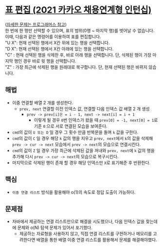 # [표 편집 (2021 카카오 채용연계형 인턴십)](https://github.com/malvr00/Java-algorithm/blob/master/programmers/level3/step15/src/Main.java)

([자세한 문제는 프로그래머스 참고](https://school.programmers.co.kr/learn/courses/30/lessons/81303)) <br/>
한 번에 한 행만 선택할 수 있으며, 표의 범위(0행 ~ 마지막 행)를 벗어날 수 없습니다. 이때, 다음과 같은 명령어를 이용하여 표를 편집합니다.<br/>
"U X": 현재 선택된 행에서 X칸 위에 있는 행을 선택합니다.<br/>
"D X": 현재 선택된 행에서 X칸 아래에 있는 행을 선택합니다.<br/>
"C" : 현재 선택된 행을 삭제한 후, 바로 아래 행을 선택합니다. 단, 삭제된 행이 가장 마지막 행인 경우 바로 윗 행을 선택합니다.<br/>
"Z" : 가장 최근에 삭제된 행을 원래대로 복구합니다. 단, 현재 선택된 행은 바뀌지 않습니다.


## 해법
* 이중 연결할 배열 2 개를 생성한다.
  * `prev, next` 연결할 이전 인덱스 값, 연결할 다음 인덱스 값 배열 2 개 생성
    * `prev -> prev[i]은 = i - 1, next -> next[i] = i + 1`
      * 이렇게 될 경우 `0`번 인덱스가 왔을 때 `prev[0] = -1, next[0] = 1`로 기준 `0` 으로 서로 연결된 모습을 보여준다.
* `cmd`의 값이 `U 또는 D` 일 경우 그 횟수 만큼 반복문을 돌며 `k` 값을 구한다.
* `cmd`의 값이 `C` 일 경우 해당 `k` 값의 행을 지우고 `prev, next`에서 `k`의 값을 삭제해 `prev -> cur -> next` 모습에서 `prev -> next`의 모습으로 연결시킨다.
* `cmd`의 값이 `Z` 일 경우 가장 최근에 삭제된 값을 꺼내와 `prev, next`에 `k` 값의 행을 추가해 다시 `prev -> cur -> next`의 모습으로 복구시킨다.
* 마지막으로 삭제된 행이 존재 할 경우 해당 인덱스만 `X`로 표기해준 후 반환한다. 

## 핵심
* `이중 연결 리스트` 방식을 활용해야 o(1)의 속도로 정답 도출이 가능하다.

## 문제점
* 자바에서 제공하는 연결 리스트만으로 해결을 시도했으나, 다음 인덱스 값을 찾는데에 문제와 o(N) 탐색 문제가 있어서 포기했다.
  * 제공하는 자료형을 사용하지 않고, 직접 연결 리스트를 구현하거나 메모리를 고려한다면 배열을 통한 배열 이중 연결 리스트를 활용해서 문제를 해결해야했다.